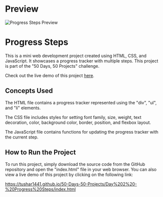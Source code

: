 # Preview

![Progress Steps Preview](https://user-images.githubusercontent.com/25126281/124096727-8a147800-da6a-11eb-9d29-890dc0d0f6c9.gif)

# Progress Steps

This is a mini web development project created using HTML, CSS, and JavaScript. It showcases a progress tracker with multiple steps. This project is part of the "50 Days, 50 Projects" challenge.

Check out the live demo of this project [here](https://tushar1441.github.io/50-Days-50-Projects/Day%202%20-%20Progress%20Steps/index.html).

## Concepts Used

The HTML file contains a progress tracker represented using the "div", "ul", and "li" elements.

The CSS file includes styles for setting font family, size, weight, text decoration, color, background color, border, position, and flexbox layout.

The JavaScript file contains functions for updating the progress tracker with the current step.

## How to Run the Project

To run this project, simply download the source code from the GitHub repository and open the "index.html" file in your web browser. You can also view a live demo of this project by clicking on the following link:

https://tushar1441.github.io/50-Days-50-Projects/Day%202%20-%20Progress%20Steps/index.html
